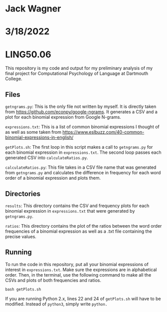 # Jack Wagner
# 3/18/2022

# LING50.06

This repository is my code and output for my preliminary analysis of my final project for Computational Psychology of Language at Dartmouth College.

## Files

`getngrams.py`: This is the only file not written by myself. It is directly taken from https://github.com/econpy/google-ngrams. It generates a CSV and a plot for each binomial expression from Google N-grams.

`expressions.txt`: This is a list of common binomial expressions I thought of as well as some taken from https://www.eslbuzz.com/40-common-binomial-expressions-in-english/

`getPlots.sh`: The first loop in this script makes a call to `getngrams.py` for each binomial expression in `expressions.txt`. The second loop passes each generated CSV into `calculateRatios.py`.

`calculateRatios.py`: This file takes in a CSV file name that was generated from `getngrams.py` and calculates the difference in frequency for each word order of a binomial expression and plots them.

## Directories

`results`: This directory contains the CSV and frequency plots for each binomial expression in `expressions.txt` that were generated by `getngrams.py`.

`ratios`: This directory contains the plot of the ratios between the word order frequencies of a binomial expression as well as a .txt file containing the precise values.

## Running

To run the code in this repository, put all your binomial expressions of interest in `expressions.txt`. Make sure the expressions are in alphabetical order. Then, in the terminal, use the following command to make all the CSVs and plots of both frequencies and ratios.

````
bash getPlots.sh
````

If you are running Python 2.x, lines 22 and 24 of `getPlots.sh` will have to be modified. Instead of `python3`, simply write `python.`
